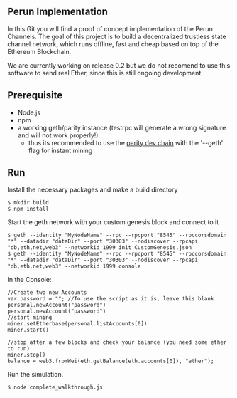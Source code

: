 ## Perun Implementation

In this Git you will find a proof of concept implementation of the Perun Channels. The goal of this project is to build a decentralized trustless state channel network, which runs offline, fast and cheap based on top of the Ethereum Blockchain.

We are currently working on release 0.2 but we do not recomend to use this software to send real Ether, since this is still ongoing development.

## Prerequisite

- Node.js
- npm
- a working geth/parity instance (testrpc will generate a wrong signature and will not work properly!)
	- thus its recommended to use the [parity dev chain](https://github.com/paritytech/parity/wiki/Private-development-chain) with the '--geth' flag for instant mining

## Run 
Install the necessary packages and make a build directory
```
$ mkdir build
$ npm install
```

Start the geth network with your custom genesis block and connect to it
```
$ geth --identity "MyNodeName" --rpc --rpcport "8545" --rpccorsdomain "*" --datadir "dataDir" --port "30303" --nodiscover --rpcapi "db,eth,net,web3" --networkid 1999 init CustomGenesis.json
$ geth --identity "MyNodeName" --rpc --rpcport "8545" --rpccorsdomain "*" --datadir "dataDir" --port "30303" --nodiscover --rpcapi "db,eth,net,web3" --networkid 1999 console
```
In the Console:
```
//Create two new Accounts
var password = ""; //To use the script as it is, leave this blank
personal.newAccount("password")
personal.newAccount("password")
//start mining
miner.setEtherbase(personal.listAccounts[0]) 
miner.start()

//stop after a few blocks and check your balance (you need some ether to run)
miner.stop()
balance = web3.fromWei(eth.getBalance(eth.accounts[0]), "ether");
```
Run the simulation.
```
$ node complete_walkthrough.js
```


